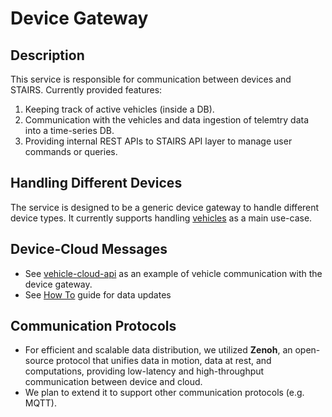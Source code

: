 # Device Gateway
## Description
This service is responsible for communication between devices and STAIRS. Currently provided features:
1. Keeping track of active vehicles (inside a DB).
2. Communication with the vehicles and data ingestion of telemtry data into a time-series DB.
3. Providing internal REST APIs to STAIRS API layer to manage user commands or queries.
## Handling Different Devices
The service is designed to be a generic device gateway to handle different device types. It currently supports handling [vehicles](https://github.com/OpenTier/vehicle-demo) as a main use-case.
## Device-Cloud Messages
* See [vehicle-cloud-api](../../../api/vehicle-cloud-api/) as an example of vehicle communication with the device gateway.
* See [How To](../../../doc/how-to.md) guide for data updates
## Communication Protocols
* For efficient and scalable data distribution, we utilized **Zenoh**, an open-source protocol that unifies data in motion, data at rest, and computations, providing low-latency and high-throughput communication between device and cloud.
* We plan to extend it to support other communication protocols (e.g. MQTT).
